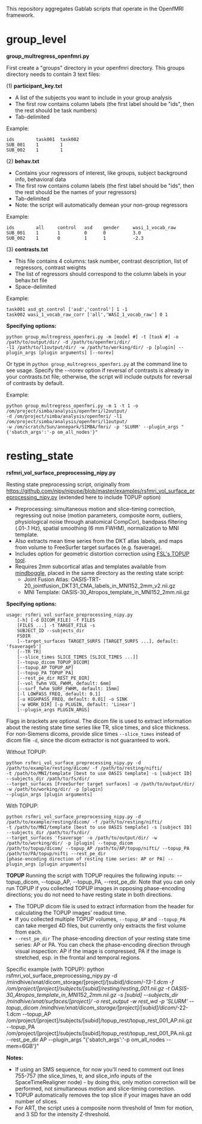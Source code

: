 This repository aggregates Gablab scripts that operate in the OpenfMRI framework.


# group_level

**group_multregress_openfmri.py**

First create a "groups" directory in your openfmri directory. This groups directory needs to contain 3 text files:

(1) **participant_key.txt**
  * A list of the subjects you want to include in your group analysis
  * The first row contains column labels (the first label should be "ids", then the rest should be task numbers)
  * Tab-delimited

Example:
```
ids        task001  task002
SUB_001    1        1
SUB_002    1        1
```

(2) **behav.txt**
  * Contains your regressors of interest, like groups, subject background info, behavioral data 
  * The first row contains column labels (the first label should be "ids", then the rest should be the names of your regressors)
  * Tab-delimited
  * Note: the script will automatically demean your non-group regressors

Example:
```
ids        all     control   asd    gender     wasi_1_vocab_raw
SUB_001    1       1         0      0          3.0
SUB_002    1       0         1      1          -2.3 
```      
   
(3) **contrasts.txt**
  * This file contains 4 columns: task number, contrast description, list of regressors, contrast weights
  * The list of regressors should correspond to the column labels in your behav.txt file
  * Space-delimited

Example:
```
task001 asd_gt_control ['asd','control'] 1 -1
task002 wasi_1_vocab_raw_corr ['all','WASI_1_vocab_raw'] 0 1
```

**Specifying options:**
```
python group_multregress_openfmri.py -m [model #] -t [task #] -o /path/to/output/dir/ -d /path/to/openfmri/dir/ 
-l1 /path/to/l1output/dir/ -w /path/to/working/dir/ -p [plugin] --plugin_args [plugin arguments] [--norev]
```

Or type in `python group_multregress_openfmri.py` at the command line to see usage. Specify the --norev option if reversal of contrasts is already in your contrasts.txt file; otherwise, the script will include outputs for reversal of contrasts by default.

Example:
```
python group_multregress_openfmri.py -m 1 -t 1 -o /om/project/simba/analysis/openfmri/l2output/ 
-d /om/project/simba/analysis/openfmri/ -l1 /om/project/simba/analysis/openfmri/l1output/
-w /om/scratch/Sun/annepark/SIMBA/fmri/ -p 'SLURM' --plugin_args "{'sbatch_args':'-p om_all_nodes'}"
```


# resting_state

**rsfmri_vol_surface_preprocessing_nipy.py**

Resting state preprocessing script, originally from <https://github.com/nipy/nipype/blob/master/examples/rsfmri_vol_surface_preprocessing_nipy.py> (extended here to include TOPUP option)
  * Preprocessing: simultaneous motion and slice-timing correction, regressing out noise (motion parameters, composite norm, outliers, physiological noise through anatomical CompCor), bandpass filtering (.01-.1 Hz), spatial smoothing (6 mm FWHM), normalization to MNI template.
  * Also extracts mean time series from the DKT atlas labels, and maps from volume to FreeSurfer target surfaces (e.g. fsaverage). 
  * Includes option for geometric distortion correction using [FSL's TOPUP tool](http://fsl.fmrib.ox.ac.uk/fsl/fslwiki/TOPUP/).
  * Requires 2mm subcortical atlas and templates available from [mindboggle](http://www.mindboggle.info/data.html), placed in the same directory as the resting state script:
      * Joint Fusion Atlas: OASIS-TRT-20_jointfusion_DKT31_CMA_labels_in_MNI152_2mm_v2.nii.gz
      * MNI Template: OASIS-30_Atropos_template_in_MNI152_2mm.nii.gz

**Specifying options:**

```
usage: rsfmri_vol_surface_preprocessing_nipy.py 
    [-h] [-d DICOM_FILE] -f FILES
    [FILES ...] -t TARGET_FILE -s
    SUBJECT_ID --subjects_dir
    FSDIR
    [--target_surfaces TARGET_SURFS [TARGET_SURFS ...], default: 'fsaverage5']
    [--TR TR]
    [--slice_times SLICE_TIMES [SLICE_TIMES ...]]
    [--topup_dicom TOPUP_DICOM]
    [--topup_AP TOPUP_AP]
    [--topup_PA TOPUP_PA]
    [--rest_pe_dir REST_PE_DIR]
    [--vol_fwhm VOL_FWHM, default: 6mm]
    [--surf_fwhm SURF_FWHM, default: 15mm]
    [-l LOWPASS_FREQ, default: 0.1]
    [-u HIGHPASS_FREQ, default: 0.01] -o SINK
    [-w WORK_DIR] [-p PLUGIN, default: 'Linear']
    [--plugin_args PLUGIN_ARGS]
```

Flags in brackets are optional. The dicom file is used to extract information about the resting state time series like TR, slice times, and slice thickness. For non-Siemens dicoms, provide slice times `--slice_times` instead of dicom file `-d`, since the dicom extractor is not guaranteed to work.

Without TOPUP:
```
python rsfmri_vol_surface_preprocessing_nipy.py -d /path/to/example/resting/dicom/ -f /path/to/resting/nifti/ 
-t /path/to/MNI/template [best to use OASIS template] -s [subject ID] --subjects_dir /path/to/fs/dir/ 
--target_surfaces [FreeSurfer target surfaces] -o /path/to/output/dir/ -w /path/to/working/dir/ -p [plugin] 
--plugin_args [plugin arguments]
```

With TOPUP:
```
python rsfmri_vol_surface_preprocessing_nipy.py -d /path/to/example/resting/dicom/ -f /path/to/resting/nifti/ 
-t /path/to/MNI/template [best to use OASIS template] -s [subject ID] --subjects_dir /path/to/fs/dir/ 
--target_surfaces 'fsaverage' -o /path/to/output/dir/ -w /path/to/working/dir/ -p [plugin] --topup_dicom 
/path/to/topup/dicom/ --topup_AP /path/to/AP/topup/nifti/ --topup_PA /path/to/PA/topup/nifti --rest_pe_dir 
[phase-encoding direction of resting time series: AP or PA] --plugin_args [plugin arguments]
```

**TOPUP**
Running the script with TOPUP requires the following inputs: --topup_dicom, --topup_AP, --topup_PA, --rest_pe_dir. Note that you can only run TOPUP if you collected TOPUP images in opposing phase-encoding directions; you do not need to have resting state in both directions.
  * The TOPUP dicom file is used to extract information from the header for calculating the TOPUP images' readout time. 
  * If you collected multiple TOPUP volumes, `--topup_AP` and `--topup_PA` can take merged 4D files, but currently only extracts the first volume from each.
  * `--rest_pe_dir` The phase-encoding direction of your resting state time series: AP or PA. You can check the phase-encoding direction through visual inspection: AP if the image is compressed, PA if the image is stretched, esp. in the frontal and temporal regions. 

Specific example (with TOPUP):
python rsfmri_vol_surface_preprocessing_nipy.py -d /mindhive/xnat/dicom_storage/[project]/[subid]/dicom/*-13-1.dcm 
-f /om/project/[project]/subjects/[subid]/resting/resting_001.nii.gz -t OASIS-30_Atropos_template_in_MNI152_2mm.nii.gz 
-s [subid] --subjects_dir /mindhive/xnat/surfaces/[project]/ -o rest_output -w rest_wd -p 'SLURM' --topup_dicom 
/mindhive/xnat/dicom_storage/[project]/[subid]/dicom/*-22-1.dcm --topup_AP 
/om/project/[project]/subjects/[subid]/topup_rest/topup_rest_001_AP.nii.gz 
--topup_PA /om/project/[project]/subjects/[subid]/topup_rest/topup_rest_001_PA.nii.gz 
--rest_pe_dir AP --plugin_args "{'sbatch_args':'-p om_all_nodes --mem=6GB'}"

**Notes:**
  * If using an SMS sequence, for now you'll need to comment out lines 755-757 (the slice_times, tr, and slice_info inputs of the SpaceTimeRealigner node) - by doing this, only motion correction will be performed, not simultaneous motion and slice-timing correction.
  * TOPUP automatically removes the top slice if your images have an odd number of slices. 
  * For ART, the script uses a composite norm threshold of 1mm for motion, and 3 SD for the intensity Z-threshold. 
